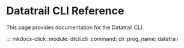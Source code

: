 # Datatrail CLI Reference

This page provides documentation for the Datatrail CLI.

::: mkdocs-click
    :module: dtcli.cli
    :command: cli
    :prog_name: datatrail
